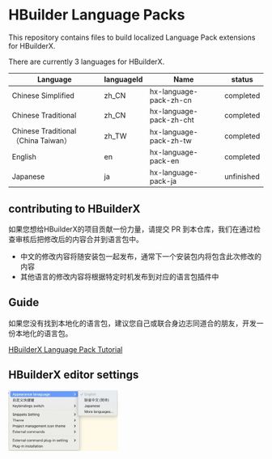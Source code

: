 # HBuilder Language Packs

This repository contains files to build localized Language Pack extensions for HBuilderX.

There are currently 3 languages for HBuilderX.

|Language	|languageId	|  Name			| status	|
|--		|--			| --					| --	|
|Chinese Simplified	|zh_CN		| hx-language-pack-zh-cn| completed|
|Chinese Traditional	|zh_CN		| hx-language-pack-zh-cht	| completed|
|Chinese Traditional（China Taiwan）|zh_TW        | hx-language-pack-zh-tw   | completed|
|English	|en			|hx-language-pack-en	| completed|
|Japanese	|ja			|hx-language-pack-ja	|unfinished	|


## contributing to HBuilderX

如果您想给HBuilderX的项目贡献一份力量，请提交 PR 到本仓库，我们在通过检查审核后把修改后的内容合并到语言包中。

- 中文的修改内容将随安装包一起发布，通常下一个安装包内将包含此次修改的内容
- 其他语言的修改内容将根据特定时机发布到对应的语言包插件中

## Guide

如果您没有找到本地化的语言包，建议您自己或联合身边志同道合的朋友，开发一份本地化的语言包。

[HBuilderX Language Pack Tutorial](docs/tutorial.md)

## HBuilderX editor settings

<img src="/docs/images/HBuilderX_Language_Settings.jpeg" style="zoom: 50%;" />
